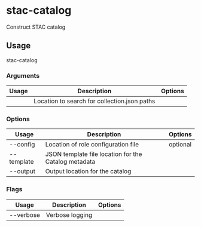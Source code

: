 # stac-catalog

Construct STAC catalog

## Usage

stac-catalog <options> <str>

### Arguments

| Usage | Description                                  | Options |
| ----- | -------------------------------------------- | ------- |
| <str> | Location to search for collection.json paths |         |

### Options

| Usage            | Description                                          | Options  |
| ---------------- | ---------------------------------------------------- | -------- |
| --config <str>   | Location of role configuration file                  | optional |
| --template <str> | JSON template file location for the Catalog metadata |          |
| --output <str>   | Output location for the catalog                      |          |

### Flags

| Usage     | Description     | Options |
| --------- | --------------- | ------- |
| --verbose | Verbose logging |         |

<!-- This file has been autogenerated by src/readme/readme.generate.ts -->
